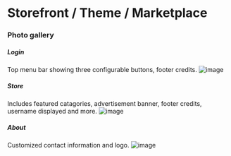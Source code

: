 # Storefront / Theme / Marketplace

### Photo gallery
##### Login
Top menu bar showing three configurable buttons, footer credits.
![image](https://github.com/virtualizebrief/collection/assets/153381859/321b647a-a579-4464-a180-69d484e87281)

##### Store
Includes featured catagories, advertisement banner, footer credits, username displayed and more.
![image](https://github.com/virtualizebrief/collection/assets/153381859/af6f0f82-5e3b-437c-b597-bd312b504d5b)

##### About
Customized contact information and logo.
![image](https://github.com/virtualizebrief/collection/assets/153381859/03225864-e23c-4abb-9900-7f46bc61bffa)
